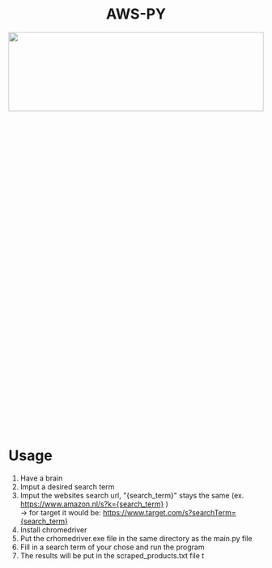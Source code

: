 <h1 align="center">AWS-PY</h1>

<p align="center"><img src="https://github.com/frozesentic/AWS-PY/assets/99868523/6b25f9a8-abfa-4974-8789-840e53ef6723)" width=100% height=20%>

# Usage
1. Have a brain
2. Imput a desired search term 
3. Imput the websites search url, "{search_term}" stays the same (ex. https://www.amazon.nl/s?k={search_term} )\
-> for target it would be: https://www.target.com/s?searchTerm={search_term}
4. Install chromedriver
5. Put the crhomedriver.exe file in the same directory as the main.py file
6. Fill in a search term of your chose and run the program
7. The results will be put in the scraped_products.txt file
t

